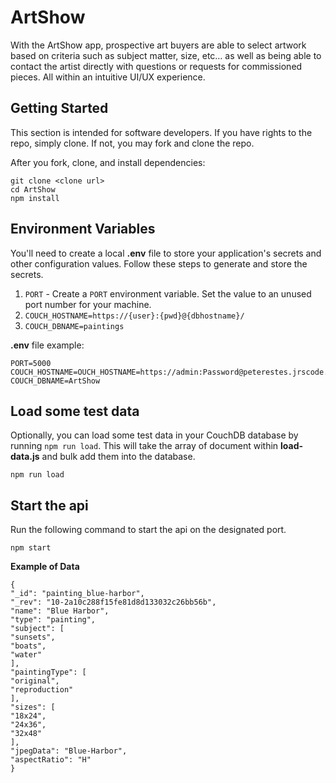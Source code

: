# ArtShow
With the ArtShow app, prospective art buyers are able to select artwork based on criteria such as subject matter, size, etc… as well as being able to contact the artist directly with questions or requests for commissioned pieces.   All within an intuitive UI/UX experience.


## Getting Started

This section is intended for software developers. If you have rights to the repo, simply clone. If not, you may fork and clone the repo.

After you fork, clone, and install dependencies:

```
git clone <clone url>
cd ArtShow
npm install
```

## Environment Variables

You'll need to create a local **.env** file to store your application's secrets and other configuration values. Follow these steps to generate and store the secrets.

1.  `PORT` - Create a `PORT` environment variable. Set the value to an unused port number for your machine.
2.  `COUCH_HOSTNAME=https://{user}:{pwd}@{dbhostname}/`
3.  `COUCH_DBNAME=paintings`

**.env** file example:

```
PORT=5000
COUCH_HOSTNAME=OUCH_HOSTNAME=https://admin:Password@peterestes.jrscode.cloud/
COUCH_DBNAME=ArtShow
```

## Load some test data

Optionally, you can load some test data in your CouchDB database by running `npm run load`. This will take the array of document within **load-data.js** and bulk add them into the database.

```
npm run load
```

## Start the api

Run the following command to start the api on the designated port.

```
npm start
```

**Example of Data**

```
{
"_id": "painting_blue-harbor",
"_rev": "10-2a10c288f15fe81d8d133032c26bb56b",
"name": "Blue Harbor",
"type": "painting",
"subject": [
"sunsets",
"boats",
"water"
],
"paintingType": [
"original",
"reproduction"
],
"sizes": [
"18x24",
"24x36",
"32x48"
],
"jpegData": "Blue-Harbor",
"aspectRatio": "H"
}

